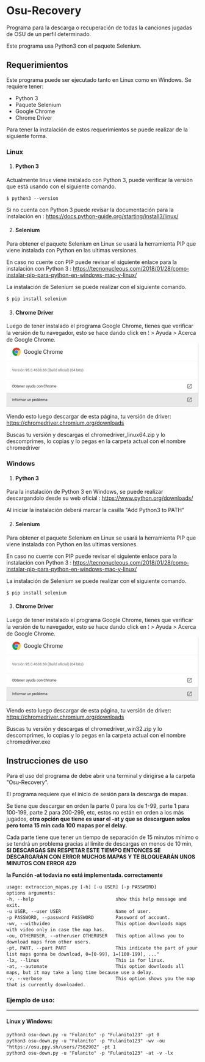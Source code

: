 # Osu-Recovery
Programa para la descarga o recuperación de todas la canciones jugadas de OSU de un perfil determinado.

Este programa usa Python3 con el paquete Selenium.

## Requerimientos
Este programa puede ser ejecutado tanto en Linux como en Windows.
Se requiere tener:
- Python 3
- Paquete Selenium
- Google Chrome
- Chrome Driver

Para tener la instalación de estos requerimientos se puede realizar de la siguiente forma.
### **Linux**
1. #### **Python 3**
Actualmente linux viene instalado con Python 3, puede verificar la versión que está usando con el siguiente comando.
~~~
$ python3 --version
~~~
Si no cuenta con Python 3 puede revisar la documentación para la instalación en : <https://docs.python-guide.org/starting/install3/linux/>

2. #### **Selenium**
Para obtener el paquete Selenium en Linux se usará la herramienta PIP que viene instalada con Python en las ultimas versiones.

En caso no cuente con PIP puede revisar el siguiente enlace para la instalación con Python 3 : <https://tecnonucleous.com/2018/01/28/como-instalar-pip-para-python-en-windows-mac-y-linux/>

La instalación de Selenium se puede realizar con el siguiente comando.
~~~
$ pip install selenium
~~~
3. #### **Chrome Driver**
Luego de tener instalado el programa Google Chrome, tienes que verificar la versión de tu navegador, esto se hace dando click en ⁝ > Ayuda > Acerca de Google Chrome.
![Versión Google Chrome](images/google-chrome-version.jpg)

Viendo esto luego descargar de esta página, tu versión de driver: 
https://chromedriver.chromium.org/downloads

Buscas tu versión y descargas el chromedriver_linux64.zip y lo descomprimes, lo copias y lo pegas en la carpeta actual con el nombre chromedriver

### **Windows**
1. #### **Python 3**
Para la instalación de Python 3 en Windows, se puede realizar descargandolo desde su web oficial : <https://www.python.org/downloads/>

Al iniciar la instalación deberá marcar la casilla "Add Python3 to PATH"

2. #### **Selenium**
Para obtener el paquete Selenium en Linux se usará la herramienta PIP que viene instalada con Python en las ultimas versiones.

En caso no cuente con PIP puede revisar el siguiente enlace para la instalación con Python 3 : <https://tecnonucleous.com/2018/01/28/como-instalar-pip-para-python-en-windows-mac-y-linux/>

La instalación de Selenium se puede realizar con el siguiente comando.
~~~
$ pip install selenium
~~~

3. #### **Chrome Driver**
Luego de tener instalado el programa Google Chrome, tienes que verificar la versión de tu navegador, esto se hace dando click en ⁝ > Ayuda > Acerca de Google Chrome.
![Versión Google Chrome](images/google-chrome-version.jpg)

Viendo esto luego descargar de esta página, tu versión de driver: 
https://chromedriver.chromium.org/downloads

Buscas tu versión y descargas el chromedriver_win32.zip y lo descomprimes, lo copias y lo pegas en la carpeta actual con el nombre chromedriver.exe

## **Instrucciones de uso**
Para el uso del programa de debe abrir una terminal y dirigirse a la carpeta "Osu-Recovery".

El programa requiere que el inicio de sesión para la descarga de mapas.

Se tiene que descargar en orden la parte 0 para los de 1-99, parte 1 para 100-199, parte 2 para 200-299, etc, estos no están en orden a los más jugados, **otra opción que tiene es usar el -at y que se descarguen solos pero toma 15 min cada 100 mapas por el delay.**

Cada parte tiene que tener un tiempo de separación de 15 minutos mínimo o se tendrá un problema gracias al límite de descargas en menos de 10 min, **SI DESCARGAS SIN RESPETAR ESTE TIEMPO ENTONCES SE DESCARGARÁN CON ERROR MUCHOS MAPAS Y TE BLOQUEARÁN UNOS MINUTOS CON ERROR 429**


**la Función -at todavía no está implementada. correctamente**

~~~
usage: extraccion_mapas.py [-h] [-u USER] [-p PASSWORD]
options arguments:
-h, --help                              show this help message and exit.
-u USER, --user USER                    Name of user.
-p PASSWORD, --password PASSWORD        Password of account.
-wv, --withvideo                        This option downloads maps with video only in case the map has.
-ou, OTHERUSER, --otheruser OTHERUSER   This option allows you to download maps from other users.
-pt, PART, --part PART                  This indicate the part of your list maps gonna be download, 0=[0-99], 1=[100-199], ..."
-lx, --linux                            This is for linux.
-at, --automate                         This option downloads all maps, but it may take a long time because use a delay.
-v, --verbose                           This option shows you the map that is currently downloaded.
~~~

### Ejemplo de uso:
---
#### Linux y Windows:

~~~
python3 osu-down.py -u "Fulanito" -p "Fulanito123" -pt 0
python3 osu-down.py -u "Fulanito" -p "Fulanito123" -wv -ou "https://osu.ppy.sh/users/7562902" -pt 1
python3 osu-down.py -u "Fulanito" -p "Fulanito123" -at -v -lx
~~~